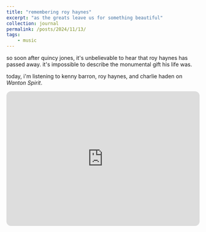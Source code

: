 ```yaml
---
title: "remembering roy haynes"
excerpt: "as the greats leave us for something beautiful"
collection: journal
permalink: /posts/2024/11/13/
tags: 
    - music
---
```

 
so soon after quincy jones, it's unbelievable to hear that roy haynes has passed away. it's impossible to describe the monumental gift his life was.

today, i'm listening to kenny barron, roy haynes, and charlie haden on *Wanton Spirit*.

<iframe style="border-radius:12px" src="https://open.spotify.com/embed/album/014Yi62dTNyZsmXlTsU4zj?utm_source=generator" width="100%" height="352" frameBorder="0" allowfullscreen="" allow="autoplay; clipboard-write; encrypted-media; fullscreen; picture-in-picture" loading="lazy"></iframe>